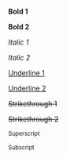 **Bold 1**

**Bold 2**

*Italic 1*

*Italic 2*

<ins>Underline 1</ins>

<ins>Underline 2</ins>

~~Strikethrough 1~~

~~Strikethrough 2~~

<sup>Superscript</sup>

<sub>Subscript</sub>